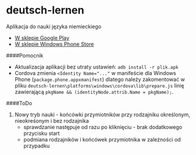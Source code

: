 deutsch-lernen
==============

Aplikacja do nauki języka niemieckiego

* [W sklepie Google Play](https://play.google.com/store/apps/details?id=com.pieszynski.hybrid.deutchlernen&hl=pl)
* [W sklepie Windows Phone Store](http://www.windowsphone.com/pl-pl/store/app/deutsch-mit-spa%C3%9F-lernen/545acf18-34c1-49ca-981c-508a204695b5)


####Pomocnik
* Aktualizacja aplikacji bez utraty ustawień: ```adb install -r plik.apk```
* Cordova zmienia ```<Identity Name="..."``` w manifeście dla Windows Phone (```package.phone.appxmanifest```) dlatego należy zakomentować w pliku ```deutsch-lernen\platforms\windows\cordova\lib\prepare.js``` linię zawierającą ```pkgName && (identityNode.attrib.Name = pkgName);```.

####ToDo
1) Nowy tryb nauki - końcówki przymiotników przy rodzajniku określonym, nieokreśonym i bez rodzajnika
   * sprawdzanie następuje od razu po kliknięciu - brak dodatkowego przycisku start
   * podmiana rodzajników i końcówek przymiotnika w zależności od przypadku
